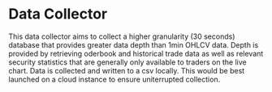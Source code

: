 # Data Collector

This data collector aims to collect a higher granularity (30 seconds) database that provides greater data depth than 1min OHLCV data. Depth is provided by retrieving oderbook and historical trade data as well as relevant security statistics that are generally only available to traders on the live chart. Data is collected and written to a csv locally. This would be best launched on a cloud instance to ensure uniterrupted collection. 
